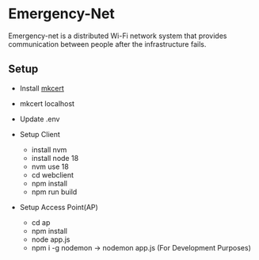 # Emergency-Net
Emergency-net is a distributed Wi-Fi network system that provides communication between people after the infrastructure fails.

## Setup
- Install [mkcert](https://github.com/FiloSottile/mkcert)
- mkcert localhost
- Update .env  

- Setup Client
    - install nvm 
    - install node 18
    - nvm use 18
    - cd webclient
    - npm install
    - npm run build  
- Setup Access Point(AP)
    - cd ap
    - npm install
    - node app.js
    - npm i -g nodemon -> nodemon app.js (For Development Purposes)

